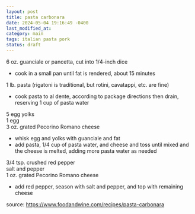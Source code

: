 ```yaml
---
layout: post
title: pasta carbonara
date: 2024-05-04 19:16:49 -0400
last_modified_at: 
category: main
tags: italian pasta pork
status: draft
---
```


6 oz. guanciale or pancetta, cut into 1/4-inch dice  
* cook in a small pan until fat is rendered, about 15 minutes

1 lb. pasta (rigatoni is traditional, but rotini, cavatappi, etc. are fine)
* cook pasta to al dente, according to package directions then drain, reserving
  1 cup of pasta water

5 egg yolks  
1 egg  
3 oz. grated Pecorino Romano cheese  
* whisk egg and yolks with guanciale and fat
* add pasta, 1/4 cup of pasta water, and cheese and toss until mixed and the 
  cheese is melted, adding more pasta water as needed

3/4 tsp. crushed red pepper  
salt and pepper  
1 oz. grated Pecorino Romano cheese
* add red pepper, season with salt and pepper, and top with remaining cheese

source: <https://www.foodandwine.com/recipes/pasta-carbonara>

